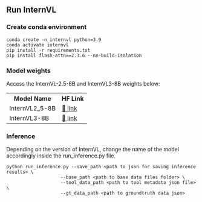 ## Run InternVL

### Create conda environment

```
conda create -n internvl python=3.9
conda activate internvl
pip install -r requirements.txt
pip install flash-attn==2.3.6 --no-build-isolation

```

### Model weights
Access the InternVL-2.5-8B and InternVL3-8B weights below:

<table>
  <tr>
    <th>Model Name</th>
    <th>HF&nbsp;Link</th>
  </tr>
  <tr>
    <td>InternVL2_5-8B</td>
    <td><a href="https://huggingface.co/OpenGVLab/InternVL2_5-8B">🤗 link</a></td>
  </tr>
  <tr>
    <td>InternVL3-8B</td>
    <td><a href="https://huggingface.co/OpenGVLab/InternVL3-8B">🤗 link</a></td>
  </tr>

</table>


### Inference 
Depending on the version of InternVL, change the name of the model accordingly inside the run_inference.py file.

```
python run_inference.py --save_path <path to json for saving inference results> \
					--base_path <path to base data files folder> \
				 	--tool_data_path <path to tool metadata json file> \
 					--gt_data_path <path to groundtruth data json>
```

